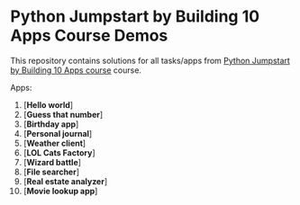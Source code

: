 # Python Jumpstart by Building 10 Apps Course Demos

This repository contains solutions for all tasks/apps from [Python Jumpstart by Building 10 Apps course](https://training.talkpython.fm/courses/details/python-language-jumpstart-building-10-apps) course.

Apps:
1. [**Hello world**]
2. [**Guess that number**]
3. [**Birthday app**]
4. [**Personal journal**]
5. [**Weather client**]
6. [**LOL Cats Factory**]
7. [**Wizard battle**]
8. [**File searcher**]
9. [**Real estate analyzer**]
10. [**Movie lookup app**]

